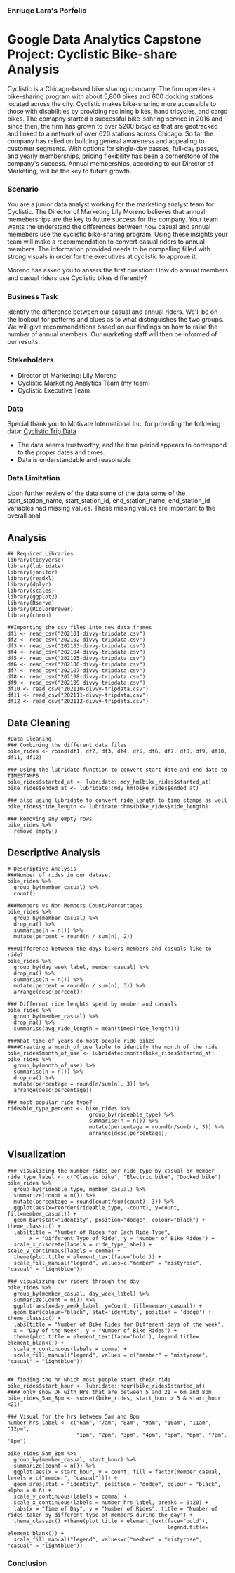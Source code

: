 ### Enriuqe Lara's Porfolio

# Google Data Analytics Capstone Project: Cyclistic Bike-share Analysis
Cyclistic is a Chicago-based bike sharing company. The firm operates a bike-sharing program with about 5,800 bikes and 600 docking stations located across the city. Cyclistic makes bike-sharing more accessible to those with disabilities by providing reclining bikes, hand tricycles, and cargo bikes. The comapny started a successful bike-sahring service in 2016 and since then, the firm has grown to over 5200 bicycles that are geotracked and linked to a network of over 620 stations across Chicago. So far the company has relied on building general awareness and appealing to customer segments. With options for single-day passes, full-day passes, and yearly memberships, pricing flexibility has been a cornerstone of the company's success. Annual memberships, according to our Director of Marketing, will be the key to future growth.

### Scenario
You are a junior data analyst working for the marketing analyst team for Cyclistic. The Director of Marketing Lily Moreno believes that annual memeberships are the key to future success for the company. Your team wants the understand the differences between how casual and annual memebers use the cyclistic bike-sharing program. Using these insights your team will make a recommendation to convert casual riders to annual members. The information provided needs to be compelling filled with strong visuals in order for the executives at cyclistic to approve it. 

Moreno has asked you to ansers the first question: How do annual members and casual riders use Cyclistic bikes diﬀerently?


### Business Task
Identify the difference between our casual and annual riders. We'll be on the lookout for patterns and clues as to what distinguishes the two groups. We will give recommendations based on our findings on how to raise the number of annual members. Our marketing staff will then be informed of our results.

### Stakeholders
- Director of Marketing: Lily Moreno
- Cyclistic Marketing Analytics Team (my team)
- Cyclistic Executive Team 

### Data
Special thank you to Motivate International Inc. for providing the following data:
[Cyclistic Trip Data](https://divvy-tripdata.s3.amazonaws.com/index.html)
- The data seems trustworthy, and the time period appears to correspond to the proper dates and times.
- Data is understandable and reasonable

### Data Limitation
Upon further review of the data some of the data some of the start_station_name, start_station_id, end_station_name, end_station_id variables had missing values. These missing values are important to the overall anal 



## Analysis
```{r}
## Required Libraries
library(tidyverse)
library(lubridate)
library(janitor)
library(readxl)
library(dplyr)
library(scales) 
library(ggplot2)
library(Rserve)
library(RColorBrewer)
library(chron)
```

```{r}
##Importing the csv files into new data frames
df1 <- read_csv("202101-divvy-tripdata.csv")
df2 <- read_csv("202102-divvy-tripdata.csv")
df3 <- read_csv("202103-divvy-tripdata.csv")
df4 <- read_csv("202104-divvy-tripdata.csv")
df5 <- read_csv("202105-divvy-tripdata.csv")
df6 <- read_csv("202106-divvy-tripdata.csv")
df7 <- read_csv("202107-divvy-tripdata.csv")
df8 <- read_csv("202108-divvy-tripdata.csv")
df9 <- read_csv("202109-divvy-tripdata.csv")
df10 <- read_csv("202110-divvy-tripdata.csv")
df11 <- read_csv("202111-divvy-tripdata.csv")
df12 <- read_csv("202112-divvy-tripdata.csv")
```

## Data Cleaning
```{r}
#Data Cleaning 
### Combining the different data files
bike_rides <- rbind(df1, df2, df3, df4, df5, df6, df7, df8, df9, df10, df11, df12)

### Using the lubridate function to convert start date and end date to TIMESTAMPS
bike_rides$started_at <- lubridate::mdy_hm(bike_rides$started_at)
bike_rides$ended_at <- lubridate::mdy_hm(bike_rides$ended_at)

### also using lubridate to convert ride_length to time stamps as well
bike_rides$ride_length <- lubridate::hms(bike_rides$ride_length)

### Removing any empty rows
bike_rides %>%
  remove_empty()

```

## Descriptive Analysis
```{r}
# Descriptive Analysis
###Number of rides in our dataset
bike_rides %>% 
  group_by(member_casual) %>% 
  count()

###Members vs Non Members Count/Percentages
bike_rides %>% 
  group_by(member_casual) %>% 
  drop_na() %>% 
  summarise(n = n()) %>% 
  mutate(percent = round(n / sum(n), 2))

###Difference between the days bikers members and casuals like to ride?
bike_rides %>% 
  group_by(day_week_label, member_casual) %>% 
  drop_na() %>% 
  summarise(n = n()) %>% 
  mutate(percent = round(n / sum(n), 3)) %>% 
  arrange(desc(percent))

### Different ride lenghts spent by member and casuals
bike_rides %>%  
  group_by(member_casual) %>% 
  drop_na() %>%  
  summarise(avg_ride_length = mean(times(ride_length)))

###What time of years do most people ride bikes
####Creating a month_of_use lable to identify the month of the ride
bike_rides$month_of_use <- lubridate::month(bike_rides$started_at)
bike_rides %>% 
  group_by(month_of_use) %>% 
  summarise(n = n()) %>% 
  drop_na() %>% 
  mutate(percentage = round(n/sum(n), 3)) %>% 
  arrange(desc(percentage))

### most popular ride type?
rideable_type_percent <- bike_rides %>% 
                          group_by(rideable_type) %>% 
                          summarise(n = n()) %>% 
                          mutate(percentage = round(n/sum(n), 3)) %>% 
                          arrange(desc(percentage))

```

## Visualization
```{r}
### visualizing the number rides per ride type by casual or member
ride_type_label <- c("Classic bike", "Electric bike", "Docked bike")
bike_rides %>% 
  group_by(rideable_type, member_casual) %>% 
  summarize(count = n()) %>% 
  mutate(percentage = round(count/sum(count), 3)) %>% 
  ggplot(aes(x=reorder(rideable_type, -count), y=count, fill=member_casual)) + 
  geom_bar(stat="identity", position="dodge", colour="black") + theme_classic() +
  labs(title = "Number of Rides for Each Ride Type", 
       x = "Different Type of Ride", y = "Number of Bike Rides") + 
  scale_x_discrete(labels = ride_type_label) + scale_y_continuous(labels = comma) + 
  theme(plot.title = element_text(face='bold')) + 
  scale_fill_manual("legend", values=c("member" = "mistyrose", "casual" = "lightblue"))

```
```{r}
### visualizing our riders through the day
bike_rides %>%  
  group_by(member_casual, day_week_label) %>% 
  summarize(Count = n()) %>% 
  ggplot(aes(x=day_week_label, y=Count, fill=member_casual)) +
  geom_bar(colour="black", stat='identity', position = 'dodge') + theme_classic() +
  labs(title = "Number of Bike Rides for Different days of the week", 
  x = "Day of the Week", y = "Number of Bike Rides") + 
  theme(plot.title = element_text(face='bold'), legend.title= element_blank()) +
  scale_y_continuous(labels = comma) + 
  scale_fill_manual("legend", values = c("member" = "mistyrose", "casual" = "lightblue")) 


```

```{r}
## finding the hr which most people start their ride
bike_rides$start_hour <- lubridate::hour(bike_rides$started_at)
#### only show DF with Hrs that are between 5 and 21 = 6m and 8pm
bike_rides_5am_8pm <- subset(bike_rides, start_hour > 5 & start_hour <21) 

### Visual for the hrs between 5am and 8pm
number_hrs_label <- c("6am", "7am", "8am", "9am", "10am", "11am", "12pm", 
                      "1pm", "2pm", "3pm", "4pm", "5pm", "6pm", "7pm", "8pm")

bike_rides_5am_8pm %>% 
  group_by(member_casual, start_hour) %>% 
  summarize(count = n()) %>% 
  ggplot(aes(x = start_hour, y = count, fill = factor(member_casual, levels = c("member", "casual")))) +
  geom_area(stat = "identity", position = "dodge", colour = "black", alpha = 0.6) + 
  scale_y_continuous(labels = comma) + 
  scale_x_continuous(labels = number_hrs_label, breaks = 6:20) +
  labs(x = "Time of Day", y = "Number of Rides", title = "Number of rides taken by different type of members during the day") +
  theme_classic() +theme(plot.title = element_text(face="bold"),
                                                   legend.title= element_blank()) +
  scale_fill_manual("legend", values=c("member" = "mistyrose", "casual" = "lightblue"))

```

### Conclusion






